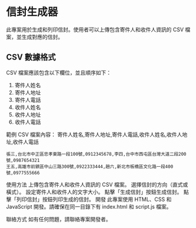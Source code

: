 # 信封生成器

此專案用於生成和列印信封。使用者可以上傳包含寄件人和收件人資訊的 CSV 檔案，並生成對應的信封。

## CSV 數據格式

CSV 檔案應該包含以下欄位，並且順序如下：

1. 寄件人姓名
2. 寄件人地址
3. 寄件人電話
4. 收件人姓名
5. 收件人地址
6. 收件人電話

範例 CSV 檔案內容：
寄件人姓名,寄件人地址,寄件人電話,收件人姓名,收件人地址,收件人電話

```csv
張三,台北市中正區忠孝東路一段100號,0912345678,李四,台中市西屯區台灣大道二段200號,0987654321
王五,高雄市前鎮區中山三路300號,0922333444,趙六,新北市板橋區文化路一段400號,0977555666
```

使用方法
上傳包含寄件人和收件人資訊的 CSV 檔案。
選擇信封的方向（直式或橫式）。
設定寄件人和收件人的文字大小。
點擊「生成信封」按鈕生成信封。
點擊「列印信封」按鈕列印生成的信封。
開發
此專案使用 HTML、CSS 和 JavaScript 開發。請確保在同一目錄下有 index.html 和 script.js 檔案。

聯絡方式
如有任何問題，請聯絡專案開發者。

